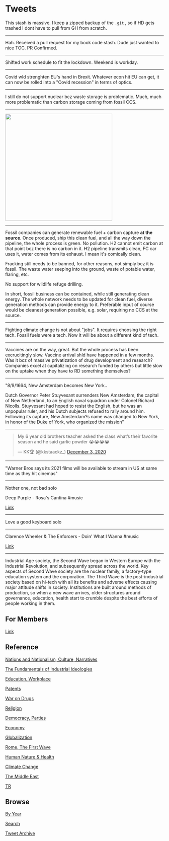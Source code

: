 # Tweets

This stash is massive. I keep a zipped backup of the `.git` , so if HD
gets trashed I dont have to pull from GH from scratch.

---

Hah. Received a pull request for my book code stash. Dude just wanted
to nice TOC. PR Confirmed.

---

Shifted work schedule to fit the lockdown. Weekend is workday.

---

Covid wld strenghten EU's hand in Brexit. Whatever econ hit EU can
get, it can now be rolled into a "Covid recession" in terms of optics.

---

I still do not support nuclear bcz waste storage is problematic. Much,
much more problematic than carbon storage coming from fossil CCS.

---


<img width="340" src="https://drive.google.com/uc?export=view&id=1RVNXXoC0GXyLsenRXHSedUzNPLf_HFbC"/>

---

Fossil companies can generate renewable fuel + carbon capture **at the
source**. Once produced, ship this clean fuel, and all the way down
the pipeline, the whole process is green. No pollution. H2 cannot emit
carbon at that point bcz there is no carbon in it. H2 pipeline
transmits clean, FC car uses it, water comes from its exhaust. I mean
it's comically clean.

Fracking still needs to be banned, for other reasons, not simply bcz
it is fossil. The waste water seeping into the ground, waste of
potable water, flaring, etc.

No support for wildlife refuge drilling.

In short, fossil business can be contained, while still generating
clean energy. The whole network needs to be updated for clean fuel,
diverse generation methods can provide energy to it. Preferable input
of course would be cleanest generation possible, e.g. solar, requiring
no CCS at the source.

---

Fighting climate change is not about "jobs". It requires choosing the
right tech. Fossil fuels were a tech. Now it will be about a different
kind of tech.

---

Vaccines are on the way, great. But the whole process has been
excrucitingly slow. Vaccine arrival shld have happened in a few
months. Was it bcz of massive privatization of drug development and
research?  Companies excel at capitalizing on research funded by
others but little slow on the uptake when they have to RD something
themselves?

---

"8/9/1664, New Amsterdam becomes New York..

Dutch Governor Peter Stuyvesant surrenders New Amsterdam, the capital
of New Netherland, to an English naval squadron under Colonel Richard
Nicolls. Stuyvesant had hoped to resist the English, but he was an
unpopular ruler, and his Dutch subjects refused to rally around
him. Following its capture, New Amsterdam?s name was changed to New
York, in honor of the Duke of York, who organized the mission"

---


<blockquote class="twitter-tweet"><p lang="en" dir="ltr">My 6 year old brothers teacher asked the class what’s their favorite season and he said garlic powder 😭😭😭😭</p>&mdash; KK🏆 (@kkstaackz_) <a href="https://twitter.com/kkstaackz_/status/1334555515343437824?ref_src=twsrc%5Etfw">December 3, 2020</a></blockquote> <script async src="https://platform.twitter.com/widgets.js" charset="utf-8"></script>

---

"Warner Bros says its 2021 films will be available to stream in US at
same time as they hit cinemas"

---

Nother one, not bad solo 

Deep Purple - Rosa's Cantina \#music

[Link](https://youtu.be/HVGKElEbl4Y)

---

Love a good keyboard solo

---

Clarence Wheeler & The Enforcers - Doin' What I Wanna \#music

[Link](https://youtu.be/0CAQLOsWL4Q)

---

Industrial Age society, the Second Wave began in Western Europe with
the Industrial Revolution, and subsequently spread across the
world. Key aspects of Second Wave society are the nuclear family, a
factory-type education system and the corporation. The Third Wave is
the post-industrial society based on hi-tech with all its benefits and
adverse effects causing major attitude shifts in society. Institutions
are built around methods of production, so when a new wave arrives,
older structures around governance, education, health start to crumble
despite the best efforts of people working in them.

## For Members

[Link](https://thirdwave-members.herokuapp.com)

## Reference

[Nations and Nationalism, Culture, Narratives](/2013/02/nations-and-nationalism.md)

[The Fundamentals of Industrial Ideologies](/2011/04/fundamentals-of-industrial-ideologies.md)

[Education, Workplace](2017/09/education-workplace.md)

[Patents](/2018/09/patents.md)

[War on Drugs](/2019/11/war-on-drugs.md)

[Religion](/2015/04/god-religion.md)

[Democracy, Parties](/2016/11/democracy.md)

[Economy](/2018/05/economy.md)

[Globalization](/2018/09/globalization.md)

[Rome, The First Wave](/2017/12/rome.md)

[Human Nature & Health](/2020/07/human-nature.md)

[Climate Change](/2018/12/climate.md)

[The Middle East](/2019/07/middleeast.md)

[TR](../tr)

## Browse

[By Year](years.md)

[Search](search.html)

[Tweet Archive](/tweets/README.md)


